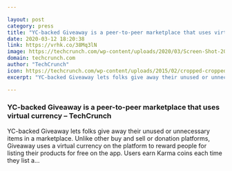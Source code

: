 ```yaml
---

layout: post
category: press
title: "YC-backed Giveaway is a peer-to-peer marketplace that uses virtual currency"
date: 2020-03-12 18:20:38
link: https://vrhk.co/38Mq3lN
image: https://techcrunch.com/wp-content/uploads/2020/03/Screen-Shot-2020-03-12-at-10.01.53-AM.png?w=607
domain: techcrunch.com
author: "TechCrunch"
icon: https://techcrunch.com/wp-content/uploads/2015/02/cropped-cropped-favicon-gradient.png?w=180
excerpt: "YC-backed Giveaway lets folks give away their unused or unnecessary items in a marketplace. Unlike other buy and sell or donation platforms, Giveaway uses a virtual currency on the platform to reward people for listing their products for free on the app. Users earn Karma coins each time they list a…"

---
```


### YC-backed Giveaway is a peer-to-peer marketplace that uses virtual currency – TechCrunch

YC-backed Giveaway lets folks give away their unused or unnecessary items in a marketplace. Unlike other buy and sell or donation platforms, Giveaway uses a virtual currency on the platform to reward people for listing their products for free on the app. Users earn Karma coins each time they list a…